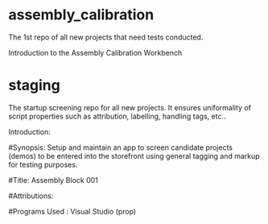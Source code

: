 # assembly_calibration
The 1st repo of all new projects that need tests conducted.

Introduction to the Assembly Calibration Workbench

# staging
The startup screening repo for all new projects. It ensures uniformality of script 
properties such as attribution, labelling, handling tags, etc..

Introduction:

#Synopsis: Setup and maintain an app to screen candidate projects (demos) to be 
entered into the storefront using general tagging and markup for testing purposes.

#Title: Assembly Block 001

#Attributions: 

#Programs Used : Visual Studio (prop)



